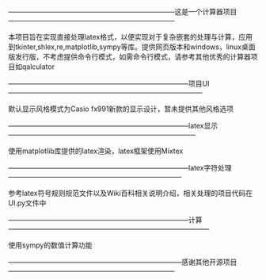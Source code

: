 ————————————————————————这是一个计算器项目————————————————————————

本项目旨在实现直接处理latex格式，以便实现对于复杂嵌套的处理与计算，应用到tkinter,shlex,re,matplotlib,sympy等库。提供网页版本和windows，linux桌面版发行版，不考虑提供命令行模式，如需命令行模式，请参考其他优秀的计算器项目如qalculator

——————————————————————————项目UI————————————————————————————

默认显示风格模式为Casio fx991新款的显示设计，暂未提供其他风格选项

——————————————————————————latex显示———————————————————————————

使用matplotlib库提供的latex渲染，latex框架使用Mixtex

——————————————————————————latex字符处理—————————————————————————

参考latex符号规则规范文件以及Wiki百科相关说明介绍，相关处理的项目代码在UI.py文件中

——————————————————————————计算—————————————————————————————

使用sympy的数值计算功能

—————————————————————————感谢其他开源项目————————————————————————

